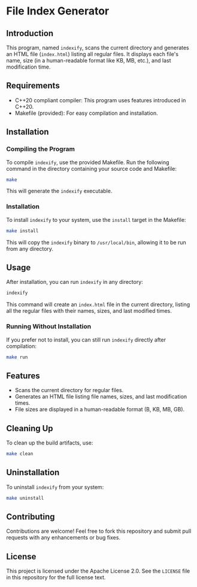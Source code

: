 # File Index Generator

## Introduction
This program, named `indexify`, scans the current directory and generates an HTML file (`index.html`) listing all regular files. It displays each file's name, size (in a human-readable format like KB, MB, etc.), and last modification time.

## Requirements
- C++20 compliant compiler: This program uses features introduced in C++20.
- Makefile (provided): For easy compilation and installation.

## Installation

### Compiling the Program
To compile `indexify`, use the provided Makefile. Run the following command in the directory containing your source code and Makefile:

```bash
make
```

This will generate the `indexify` executable.

### Installation
To install `indexify` to your system, use the `install` target in the Makefile:

```bash
make install
```

This will copy the `indexify` binary to `/usr/local/bin`, allowing it to be run from any directory.

## Usage
After installation, you can run `indexify` in any directory:

```bash
indexify
```

This command will create an `index.html` file in the current directory, listing all the regular files with their names, sizes, and last modified times.

### Running Without Installation
If you prefer not to install, you can still run `indexify` directly after compilation:

```bash
make run
```

## Features
- Scans the current directory for regular files.
- Generates an HTML file listing file names, sizes, and last modification times.
- File sizes are displayed in a human-readable format (B, KB, MB, GB).

## Cleaning Up
To clean up the build artifacts, use:

```bash
make clean
```

## Uninstallation
To uninstall `indexify` from your system:

```bash
make uninstall
```

## Contributing
Contributions are welcome! Feel free to fork this repository and submit pull requests with any enhancements or bug fixes.

## License
This project is licensed under the Apache License 2.0. See the `LICENSE` file in this repository for the full license text.



